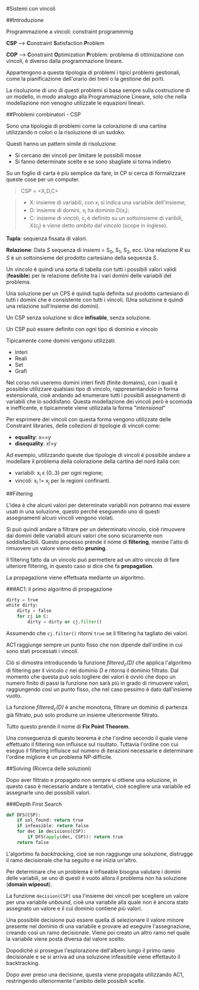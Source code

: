 #Sistemi con vincoli

##Introduzione

Programmazione a vincoli: constraint programmmig

__CSP__ --> **C**onstraint **S**atisfaction **P**roblem

__COP__ --> **C**onstraint **O**ptimization **P**roblem: problema di ottimizazione con vincoli, è diverso dalla programmazione lineare.

Appartengono a questa tipologia di problemi i tipici problemi gestionali, come la pianificazione dell'orario dei treni o la gestione dei porti.

La risoluzione di uno di questi problemi si basa sempre sulla costruzione di un modello, in modo analogo alla Programmazione Lineare, solo che nella modellazione non venogno utilizzate le equazioni lineari.

##Problemi combinatori - CSP

Sono una tipologia di problemi come la colorazione di una cartina utilizzando *n* colori o la risoluzione di un sudoko.

Questi hanno un pattern simile di risoluzione:

- Si cercano dei vincoli per limitare le possibili mosse
- Si fanno determinate scelte e se sono sbagliate si torna indietro

Su un foglio di carta è più semplice da fare, in CP si cerca di formalizzare queste cose per un computer.


> CSP = \<X,D,C\>

>- X: insieme di variabili, con x<sub>i</sub> si indica una variabile dell'insieme;
>- D: insieme di domini, x<sub>i</sub> ha dominio D(x<sub>i</sub>);
>- C: insieme di vincoli, c<sub>j</sub> è definito su un sottoinsieme di varibili, X(c<sub>j</sub>) e viene detto _ambito del vincolo_ (scope in inglese).

**Tupla**: sequenza fissata di valori.

**Relazione**: Data *S* sequenza di insiemi = S<sub>0</sub>, S<sub>1</sub>, S<sub>2</sub>, ecc.
Una relazione *R* su *S* è un sottoinsieme del prodotto cartesiano della sequenza *S*.

Un vincolo è quindi una sorta di tabella con tutti i possibili valori validi (**feasible**) per le relazione definite tra i vari domini delle variabili del problema.

Una soluzione per un CPS è quindi tupla definita sul prodotto cartesiano di tutti i domini che è consistente con tutti i vincoli. (Una soluzione è quindi una relazione sull'insieme dei domini).

Un CSP senza soluzione si dice **infisable**, senza soluzione.

Un CSP può essere definito con ogni tipo di dominio e vincolo

Tipicamente come domini vengono utilizzati:

- Interi
- Reali
- Set
- Grafi

Nel corso noi useremo domini interi finiti (finite domains), con i quali è possibile utilizzare qualsiasi tipo di vincolo, rappresentandolo in forma estensionale, cioè andando ad enumerare tutti i possibili assegnamenti di variabili che lo soddisfano.
Questa modellazione dei vincoli però è scomoda e inefficente, e tipicamnete viene utilizzata la forma "*intensional*"

Per esprimere dei vincoli con questa forma vengono utilizzate delle Constraint libraries,  delle collezioni di tipologie di vincoli come:

- **equality**: x==y
- **disequality**: x!=y

Ad esempio, utilizzando queste due tipologie di vincoli è possibile andare a modellare il problema della colorazione della cartina del nord italia con:

- variabili: x<sub>i</sub> ϵ {0..3} per ogni regione;
- vincoli: x<sub>i</sub> != x<sub>j</sub> per le regioni confinanti.


##Filtering

L'idea è che alcuni valori per determinate variabili non potranno mai essere usati in una soluzione, questo perché eseguendo uno di questi assegnamenti alcuni vincoli vengono violati. 

Si può quindi andare a filtrare per un determinato vincolo, cioè rimuovere dai domini delle variabili alcuni valori che sono sicuramente non soddisfacibili.
Questo processo prende il nome di **filtering**, mentre l'atto di rimuovere un valore viene detto **pruning**.

Il filtering fatto da un vincolo può permettere ad un altro vincolo di fare ulteriore filtering, in questo caso si dice che fa __propagation__.

La propagazione viene effettuata mediante un algoritmo.

###AC1: il primo algoritmo di propagazione

```python
dirty = true
white dirty:
	dirty = false
	for cj in C:
		dirty = dirty or cj.filter()
```

Assumendo che `cj.filter()` ritorni `true` se il filtering ha tagliato dei valori.

AC1 raggiunge sempre un punto fisso che non dipende dall'ordine in cui sono stati processati i vincoli.

Ciò si dimostra introducendo la funzione *filtered<sub>c</sub>(D)* che applica l'algoritmo di filtering per il vincolo *c* nel dominio *D* e ritorna il dominio filtrato.
Dal momento che questa può solo togliere dei valori è ovvio che dopo un numero finito di passi la funzione non sarà più in grado di rimuovere valori, raggiungendo così un punto fisso, che nel caso pessimo è dato dall'insieme vuoto.

La funzione *filtered<sub>c</sub>(D)* è anche monotona, filtrare un dominio di partenza già filtrato, può solo produrre un insieme ulteriormente filtrato.

Tutto questo prende il nome di __Fix Point Theorem__.

Una conseguenza di questo teorema è che l'ordine secondo il quale viene effettuato il filtering non influisce sul risultato. Tuttavia l'ordine con cui eseguo il filtering influisce sul numero di iterazioni necessarie e determinare l'ordine migliore è un problema NP-difficile.

##Solving (Ricerca delle soluzioni)

Dopo aver filtrato e propagato non sempre si ottiene una soluzione, in questo caso è necessario andare a tentativi, cioè scegliere una variabile ed assegnarle uno dei possibili valori.

###Depth First Search

```python
def DFS(CSP):
	if sol_found: return true
	if infeasible: return false
	for dec in decisions(CSP):
		if DFS(apply(dec, CSP)): return true
	return false
```

L'algortimo fa _backtracking_, cioè se non raggiunge una soluzione, distrugge il ramo decisionale che ha seguito e ne inizia un'altro.

Per determinare che un problema è infiseable bisogna valutare i domini delle variabili, se uno di questi è vuoto allora il problema non ha soluzione (**domain wipeout**).

La funzione `decision(CSP)` usa l'insieme dei vincoli per scegliere un valore per una variabile _unbound_, cioè una variabile alla quale non è ancora stato assegnato un valore e il cui dominio contiene più valori.

Una possibile decisione può essere quella di selezionare il valore minore presente nel dominio di una variabile e provare ad eseguire l'assegnazione, creando così un ramo decisionale. Viene poi creato un altro ramo nel quale la variabile viene posta diversa dal valore scelto.

Dopodichè si prosegue l'esplorazione dell'albero lungo il primo ramo decisionale e se si arriva ad una soluzione infeasibile viene effettauto il backtracking.

Dopo aver preso una decisione, questa viene propagata utilizzando AC1, restringendo ulteriormente l'ambito delle possibili scelte.





